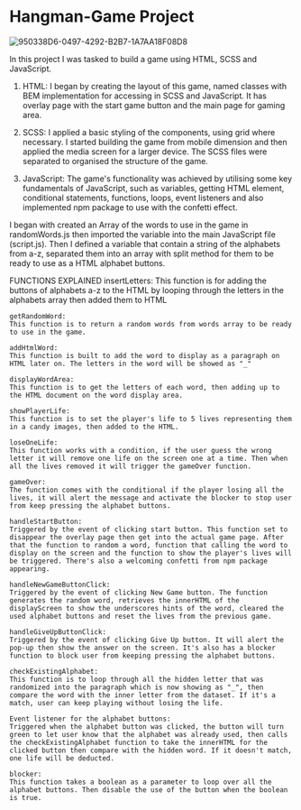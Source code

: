 # Hangman-Game Project

![950338D6-0497-4292-B2B7-1A7AA18F08D8](https://user-images.githubusercontent.com/125895065/231592939-f1add8b7-ecac-428c-83a7-7ba2bd0d4b67.png)

In this project I was tasked to build a game using HTML, SCSS and JavaScript.

1. HTML: I began by creating the layout of this game, named classes with BEM implementation for accessing in SCSS and JavaScript. It has overlay page with the start game button and the main page for gaming area.

2. SCSS: I applied a basic styling of the components, using grid where necessary. I started building the game from mobile dimension and then applied the media screen for a larger device. The SCSS files were separated to organised the structure of the game.

3. JavaScript: The game's functionality was achieved by utilising some key fundamentals of JavaScript, such as variables, getting HTML element, conditional statements, functions, loops, event listeners and also implemented npm package to use with the confetti effect.

I began with created an Array of the words to use in the game in randomWords.js then imported the variable into the main JavaScript file (script.js). Then I defined a variable that contain a string of the alphabets from a-z, separated them into an array with split method for them to be ready to use as a HTML alphabet buttons.

FUNCTIONS EXPLAINED
insertLetters:
This function is for adding the buttons of alphabets a-z to the HTML by looping through the letters in the alphabets array then added them to HTML

    getRandomWord:
    This function is to return a random words from words array to be ready to use in the game.

    addHtmlWord:
    This function is built to add the word to display as a paragraph on HTML later on. The letters in the word will be showed as "_"

    displayWordArea:
    This function is to get the letters of each word, then adding up to the HTML document on the word display area.

    showPlayerLife:
    This function is to set the player's life to 5 lives representing them in a candy images, then added to the HTML.

    loseOneLife:
    This function works with a condition, if the user guess the wrong letter it will remove one life on the screen one at a time. Then when all the lives removed it will trigger the gameOver function.

    gameOver:
    The function comes with the conditional if the player losing all the lives, it will alert the message and activate the blocker to stop user from keep pressing the alphabet buttons.

    handleStartButton:
    Triggered by the event of clicking start button. This function set to disappear the overlay page then get into the actual game page. After that the function to random a word, function that calling the word to display on the screen and the function to show the player's lives will be triggered. There's also a welcoming confetti from npm package appearing.

    handleNewGameButtonClick:
    Triggered by the event of clicking New Game button. The function generates the random word, retrieves the innerHTML of the displayScreen to show the underscores hints of the word, cleared the used alphabet buttons and reset the lives from the previous game.

    handleGiveUpButtonClick:
    Triggered by the event of clicking Give Up button. It will alert the pop-up then show the answer on the screen. It's also has a blocker function to block user from keeping pressing the alphabet buttons.

    checkExistingAlphabet:
    This function is to loop through all the hidden letter that was randomized into the paragraph which is now showing as "_", then compare the word with the inner letter from the dataset. If it's a match, user can keep playing without losing the life.

    Event listener for the alphabet buttons:
    Triggered when the alphabet button was clicked, the button will turn green to let user know that the alphabet was already used, then calls the checkExistingAlphabet function to take the innerHTML for the clicked button then compare with the hidden word. If it doesn't match, one life will be deducted.

    blocker:
    This function takes a boolean as a parameter to loop over all the alphabet buttons. Then disable the use of the button when the boolean is true.
